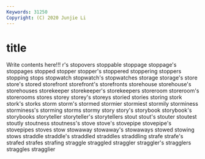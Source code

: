 ```yaml
---
Keywords: 31250
Copyright: (C) 2020 Junjie Li
---
```


# title

Write contents here!!!
r's 
stopovers 
stoppable 
stoppage 
stoppage's 
stoppages 
stopped 
stopper 
stopper's
stoppered 
stoppering 
stoppers 
stopping 
stops 
stopwatch 
stopwatch's 
stopwatches 
storage 
storage's
store 
store's 
stored 
storefront 
storefront's 
storefronts 
storehouse 
storehouse's 
storehouses 
storekeeper
storekeeper's 
storekeepers 
storeroom 
storeroom's 
storerooms 
stores 
storey 
storey's 
storeys 
storied
stories 
storing 
stork 
stork's 
storks 
storm 
storm's 
stormed 
stormier 
stormiest
stormily 
storminess 
storminess's 
storming 
storms 
stormy 
story 
story's 
storybook 
storybook's
storybooks 
storyteller 
storyteller's 
storytellers 
stout 
stout's 
stouter 
stoutest 
stoutly 
stoutness
stoutness's 
stove 
stove's 
stovepipe 
stovepipe's 
stovepipes 
stoves 
stow 
stowaway 
stowaway's
stowaways 
stowed 
stowing 
stows 
straddle 
straddle's 
straddled 
straddles 
straddling 
strafe
strafe's 
strafed 
strafes 
strafing 
straggle 
straggled 
straggler 
straggler's 
stragglers 
straggles
stragglier 
